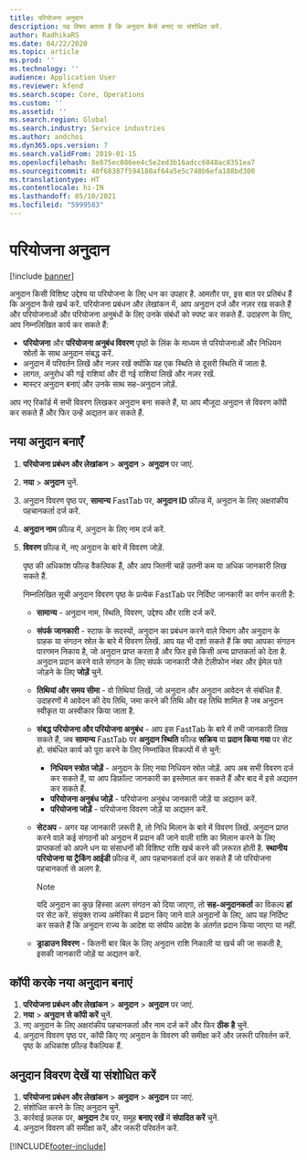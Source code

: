 ```yaml
---
title: परियोजना अनुदान
description: यह विषय बताता है कि अनुदान कैसे बनाएं या संशोधित करें.
author: RadhikaRS
ms.date: 04/22/2020
ms.topic: article
ms.prod: ''
ms.technology: ''
audience: Application User
ms.reviewer: kfend
ms.search.scope: Core, Operations
ms.custom: ''
ms.assetid: ''
ms.search.region: Global
ms.search.industry: Service industries
ms.author: andchoi
ms.dyn365.ops.version: 7
ms.search.validFrom: 2019-01-15
ms.openlocfilehash: 8e875ec086ee4c5e2ed3b16adcc6048ac8351ea7
ms.sourcegitcommit: 40f68387f594180af64a5e5c748b6efa188bd300
ms.translationtype: HT
ms.contentlocale: hi-IN
ms.lasthandoff: 05/10/2021
ms.locfileid: "5999583"
---
```

# <a name="project-grants"></a>परियोजना अनुदान

[!include [banner](../includes/banner.md)]

अनुदान किसी विशिष्ट उद्देश्य या परियोजना के लिए धन का उपहार है. आमतौर पर, इस बात पर प्रतिबंध हैं कि अनुदान कैसे खर्च करें. परियोजना प्रबंधन और लेखांकन में, आप अनुदान दर्ज और नज़र रख सकते हैं और परियोजनाओं और परियोजना अनुबंधों के लिए उनके संबंधों को स्पष्ट कर सकते हैं. उदाहरण के लिए, आप निम्नलिखित कार्य कर सकते हैं:

- **परियोजना** और **परियोजना अनुबंध विवरण** पृष्ठों के लिंक के माध्यम से परियोजनाओं और निधियन स्रोतों के साथ अनुदान संबद्ध करें.
- अनुदान में परिवर्तन लिखें और नज़र रखें क्योंकि यह एक स्थिति से दूसरी स्थिति में जाता है.
- लागत, अनुरोध की गई राशियां और दी गई राशियां लिखें और नज़र रखें.
- मास्टर अनुदान बनाएं और उनके साथ सह-अनुदान जो़ड़ें.

आप नए रिकॉर्ड में सभी विवरण लिखकर अनुदान बना सकते हैं, या आप मौजूदा अनुदान से विवरण कॉपी कर सकते हैं और फिर उन्हें अद्यतन कर सकते हैं.

## <a name="create-a-new-grant"></a>नया अनुदान बनाएँ

1. **परियोजना प्रबंधन और लेखांकन** \> **अनुदान** \> **अनुदान** पर जाएं.
2. **नया** \> **अनुदान** चुनें.
3. अनुदान विवरण पृष्ठ पर, **सामान्य** FastTab पर, **अनुदान ID** फ़ील्ड में, अनुदान के लिए अक्षरांकीय पहचानकर्ता दर्ज करें.
4. **अनुदान नाम** फ़ील्ड में, अनुदान के लिए नाम दर्ज करें.
5. **विवरण** फ़ील्ड में, नए अनुदान के बारे में विवरण जोड़ें.

    पृष्ठ की अधिकांश फील्ड वैकल्पिक हैं, और आप जितनी चाहें उतनी कम या अधिक जानकारी लिख सकते हैं.

    निम्नलिखित सूची अनुदान विवरण पृष्ठ के प्रत्येक FastTab पर निर्दिष्ट जानकारी का वर्णन करती है:

    - **सामान्य** - अनुदान नाम, स्थिति, विवरण, उद्देश्य और राशि दर्ज करें.
    - **संपर्क जानकारी** - स्टाफ के सदस्यों, अनुदान का प्रबंधन करने वाले विभाग और अनुदान के ग्राहक या संगठन स्रोत के बारे में विवरण लिखें. आप यह भी दर्शा सकते हैं कि क्या आपका संगठन पारगमन निकाय है, जो अनुदान प्राप्त करता है और फिर इसे किसी अन्य प्राप्तकर्ता को देता है. अनुदान प्रदान करने वाले संगठन के लिए संपर्क जानकारी जैसे टेलीफोन नंबर और ईमेल पते जोड़ने के लिए **जोड़ें** चुनें.
    - **तिथियां और समय सीमा** - वो तिथियां लिखें, जो अनुदान और अनुदान आवेदन से संबंधित हैं. उदाहरणों में आवेदन की देय तिथि, जमा करने की तिथि और वह तिथि शामिल है जब अनुदान स्वीकृत या अस्वीकार किया जाता है.
    - **संबद्ध परियोजना और परियोजना अनुबंध** - आप इस FastTab के बारे में तभी जानकारी लिख सकते हैं, जब **सामान्य** FastTab पर **अनुदान स्थिति** फील्ड **सक्रिय** या **प्रदान किया गया** पर सेट हो. संबंधित कार्य को पूरा करने के लिए निम्नांकित विकल्पों में से चुनें:

        - **निधियन स्त्रोत जोड़ें** - अनुदान के लिए नया निधियन स्रोत जोड़ें. आप अब सभी विवरण दर्ज कर सकते हैं, या आप डिफ़ॉल्ट जानकारी का इस्तेमाल कर सकते हैं और बाद में इसे अद्यतन कर सकते हैं.
        - **परियोजना अनुबंध जोड़ें** - परियोजना अनुबंध जानकारी जोड़ें या अद्यतन करें.
        - **परियोजना जोड़ें** - परियोजना विवरण जोड़ें या अद्यतन करें.

    - **सेटअप** - अगर यह जानकारी ज़रूरी है, तो निधि मिलान के बारे में विवरण लिखें. अनुदान प्राप्त करने वाले कई संगठनों को अनुदान में प्रदान की जाने वाली राशि का मिलान करने के लिए प्राप्तकर्ता को अपने धन या संसाधनों की विशिष्ट राशि खर्च करने की ज़रूरत होती है. **स्थानीय परियोजना या ट्रैकिंग आईडी** फ़ील्ड में, आप पहचानकर्ता दर्ज कर सकते हैं जो परियोजना पहचानकर्ता से अलग है.

        > [!NOTE]
        > यदि अनुदान का कुछ हिस्सा अलग संगठन को दिया जाएगा, तो **सह-अनुदानकर्ता** का विकल्प **हां** पर सेट करें. संयुक्त राज्य अमेरिका में प्रदान किए जाने वाले अनुदानों के लिए, आप यह निर्दिष्ट कर सकते हैं कि अनुदान राज्य के आदेश या संघीय आदेश के अंतर्गत प्रदान किया जाएगा या नहीं.

    - **ड्राडाउन विवरण** - कितनी बार बिल के लिए अनुदान राशि निकाली या खर्च की जा सकती है, इसकी जानकारी जोड़ें या अद्यतन करें.

## <a name="create-a-new-grant-from-a-copy"></a>कॉपी करके नया अनुदान बनाएं

1. **परियोजना प्रबंधन और लेखांकन** \> **अनुदान** \> **अनुदान** पर जाएं.
2. **नया** \> **अनुदान से कॉपी करें** चुनें.
3. नए अनुदान के लिए अक्षरांकीय पहचानकर्ता और नाम दर्ज करें और फिर **ठीक है** चुनें.
4. अनुदान विवरण पृष्ठ पर, कॉपी किए गए अनुदान के विवरण की समीक्षा करें और ज़रूरी परिवर्तन करें. पृष्ठ के अधिकांश फ़ील्ड वैकल्पिक हैं.

## <a name="view-or-modify-grant-details"></a>अनुदान विवरण देखें या संशोधित करें

1. **परियोजना प्रबंधन और लेखांकन** \> **अनुदान** \> **अनुदान** पर जाएं.
2. संशोधित करने के लिए अनुदान चुनें.
3. कार्रवाई फ़लक पर, **अनुदान** टैब पर, समूह **बनाए रखें** में **संपादित करें** चुनें.
4. अनुदान विवरण की समीक्षा करें, और जरूरी परिवर्तन करें.


[!INCLUDE[footer-include](../includes/footer-banner.md)]